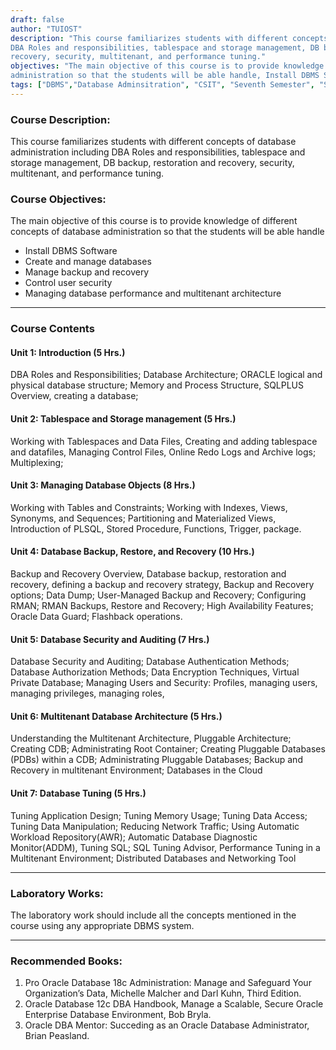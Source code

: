 ```yaml
---
draft: false
author: "TUIOST"
description: "This course familiarizes students with different concepts of database administration including
DBA Roles and responsibilities, tablespace and storage management, DB backup, restoration and
recovery, security, multitenant, and performance tuning."
objectives: "The main objective of this course is to provide knowledge of different concepts of database
administration so that the students will be able handle, Install DBMS Software, Create and manage databases, Manage backup and recovery, Control user security, Managing database performance and multitenant architecture"
tags: ["DBMS","Database Adminsitration", "CSIT", "Seventh Semester", "Syllabus", "TU"]
---
```


### Course Description:

This course familiarizes students with different concepts of database administration including DBA Roles and responsibilities, tablespace and storage management, DB backup, restoration and recovery, security, multitenant, and performance tuning.

### Course Objectives:

The main objective of this course is to provide knowledge of different concepts of database administration so that the students will be able handle

- Install DBMS Software
- Create and manage databases
- Manage backup and recovery
- Control user security
- Managing database performance and multitenant architecture

<hr>

### Course Contents

#### Unit 1: Introduction (5 Hrs.)

DBA Roles and Responsibilities; Database Architecture; ORACLE logical and physical database structure; Memory and Process Structure, SQLPLUS Overview, creating a database;

#### Unit 2: Tablespace and Storage management (5 Hrs.)

Working with Tablespaces and Data Files, Creating and adding tablespace and datafiles, Managing Control Files, Online Redo Logs and Archive logs; Multiplexing;

#### Unit 3: Managing Database Objects (8 Hrs.)

Working with Tables and Constraints; Working with Indexes, Views, Synonyms, and Sequences; Partitioning and Materialized Views, Introduction of PLSQL, Stored Procedure, Functions, Trigger, package.

#### Unit 4: Database Backup, Restore, and Recovery (10 Hrs.)

Backup and Recovery Overview, Database backup, restoration and recovery, defining a backup and recovery strategy, Backup and Recovery options; Data Dump; User-Managed Backup and Recovery; Configuring RMAN; RMAN Backups, Restore and Recovery; High Availability Features; Oracle Data Guard; Flashback operations.

#### Unit 5: Database Security and Auditing (7 Hrs.)

Database Security and Auditing; Database Authentication Methods; Database Authorization Methods; Data Encryption Techniques, Virtual Private Database; Managing Users and Security: Profiles, managing users, managing privileges, managing roles,

#### Unit 6: Multitenant Database Architecture (5 Hrs.)

Understanding the Multitenant Architecture, Pluggable Architecture; Creating CDB; Administrating Root Container; Creating Pluggable Databases (PDBs) within a CDB; Administrating Pluggable Databases; Backup and Recovery in multitenant Environment; Databases in the Cloud

#### Unit 7: Database Tuning (5 Hrs.)

Tuning Application Design; Tuning Memory Usage; Tuning Data Access; Tuning Data Manipulation; Reducing Network Traffic; Using Automatic Workload Repository(AWR); Automatic Database Diagnostic Monitor(ADDM), Tuning SQL; SQL Tuning Advisor, Performance Tuning in a Multitenant Environment; Distributed Databases and Networking Tool

<hr>

### Laboratory Works:

The laboratory work should include all the concepts mentioned in the course using any appropriate DBMS system.

<hr>

### Recommended Books:

1. Pro Oracle Database 18c Administration: Manage and Safeguard Your Organization’s Data, Michelle Malcher and Darl Kuhn, Third Edition.
2. Oracle Database 12c DBA Handbook, Manage a Scalable, Secure Oracle Enterprise Database Environment, Bob Bryla.
3. Oracle DBA Mentor: Succeding as an Oracle Database Administrator, Brian Peasland.
